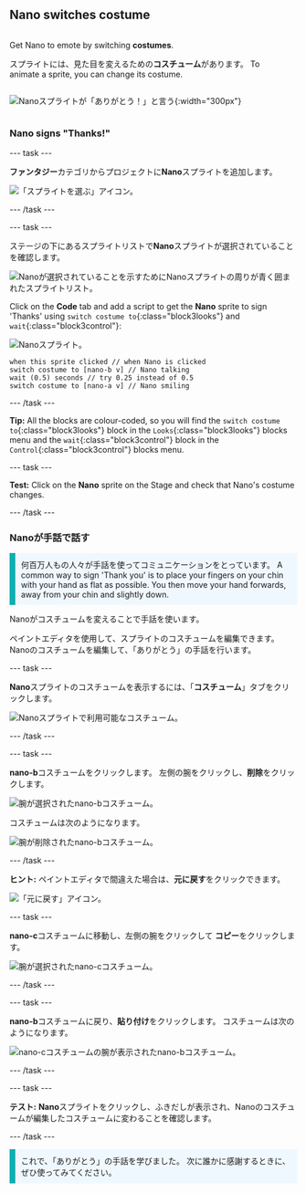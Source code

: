 ## Nano switches costume

<div style="display: flex; flex-wrap: wrap">
<div style="flex-basis: 200px; flex-grow: 1; margin-right: 15px;">

Get Nano to emote by switching **costumes**.

スプライトには、見た目を変えるための**コスチューム**があります。 To animate a sprite, you can change its costume.

</div>
<div>

![Nanoスプライトが「ありがとう！」と言う](images/nano-step-2.png){:width="300px"}

</div>
</div>

### Nano signs "Thanks!"

--- task ---

**ファンタジー**カテゴリからプロジェクトに**Nano**スプライトを追加します。

![「スプライトを選ぶ」アイコン。](images/choose-sprite-menu.png)

--- /task ---

--- task ---

ステージの下にあるスプライトリストで**Nano**スプライトが選択されていることを確認します。

![Nanoが選択されていることを示すためにNanoスプライトの周りが青く囲まれたスプライトリスト。](images/nano-selected.png)


Click on the **Code** tab and add a script to get the **Nano** sprite to sign 'Thanks' using `switch costume to`{:class="block3looks"} and `wait`{:class="block3control"}:

![Nanoスプライト。](images/nano-sprite.png)

```blocks3
when this sprite clicked // when Nano is clicked
switch costume to [nano-b v] // Nano talking
wait (0.5) seconds // try 0.25 instead of 0.5
switch costume to [nano-a v] // Nano smiling
```
--- /task ---

**Tip:** All the blocks are colour-coded, so you will find the `switch costume to`{:class="block3looks"} block in the `Looks`{:class="block3looks"} blocks menu and the `wait`{:class="block3control"} block in the `Control`{:class="block3control"} blocks menu.

--- task ---

**Test:** Click on the **Nano** sprite on the Stage and check that Nano's costume changes.

--- /task ---

### Nanoが手話で話す

<p style="border-left: solid; border-width:10px; border-color: #0faeb0; background-color: aliceblue; padding: 10px;">何百万人もの人々が手話を使ってコミュニケーションをとっています。 A common way to sign 'Thank you' is to place your fingers on your chin with your hand as flat as possible. You then move your hand forwards, away from your chin and slightly down. 
</p>

<!-- Add a video of someone signing -->

Nanoがコスチュームを変えることで手話を使います。

ペイントエディタを使用して、スプライトのコスチュームを編集できます。 Nanoのコスチュームを編集して、「ありがとう」の手話を行います。

--- task ---

**Nano**スプライトのコスチュームを表示するには、「**コスチューム**」タブをクリックします。

![Nanoスプライトで利用可能なコスチューム。](images/nano-costumes.png)

--- /task ---

--- task ---

**nano-b**コスチュームをクリックします。 左側の腕をクリックし、**削除**をクリックします。

![腕が選択されたnano-bコスチューム。](images/nano-arm-selected.png)

コスチュームは次のようになります。

![腕が削除されたnano-bコスチューム。](images/nano-arm-deleted.png)

--- /task ---

**ヒント:** ペイントエディタで間違えた場合は、**元に戻す**をクリックできます。

![「元に戻す」アイコン。](images/nano-undo.png)

--- task ---

**nano-c**コスチュームに移動し、左側の腕をクリックして **コピー**をクリックします。

![腕が選択されたnano-cコスチューム。](images/nano-c-arm-selected.png)

--- /task ---

--- task ---

**nano-b**コスチュームに戻り、**貼り付け**をクリックします。 コスチュームは次のようになります。

![nano-cコスチュームの腕が表示されたnano-bコスチューム。](images/nano-b-new-arm.png)

--- /task ---

--- task ---

**テスト:** **Nano**スプライトをクリックし、ふきだしが表示され、Nanoのコスチュームが編集したコスチュームに変わることを確認します。

--- /task ---

<p style="border-left: solid; border-width:10px; border-color: #0faeb0; background-color: aliceblue; padding: 10px;">これで、「ありがとう」の手話を学びました。 次に誰かに感謝するときに、ぜひ使ってみてください。
</p>

